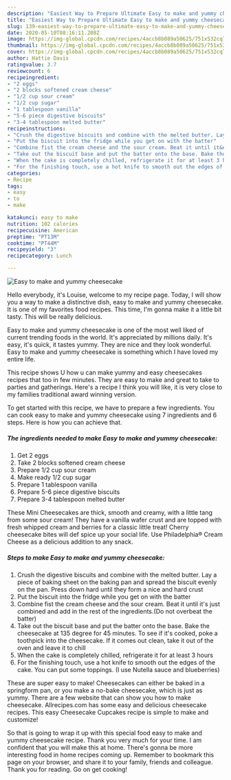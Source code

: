```yaml
---
description: "Easiest Way to Prepare Ultimate Easy to make and yummy cheesecake"
title: "Easiest Way to Prepare Ultimate Easy to make and yummy cheesecake"
slug: 139-easiest-way-to-prepare-ultimate-easy-to-make-and-yummy-cheesecake
date: 2020-05-10T08:16:11.208Z
image: https://img-global.cpcdn.com/recipes/4accb8b089a50625/751x532cq70/easy-to-make-and-yummy-cheesecake-recipe-main-photo.jpg
thumbnail: https://img-global.cpcdn.com/recipes/4accb8b089a50625/751x532cq70/easy-to-make-and-yummy-cheesecake-recipe-main-photo.jpg
cover: https://img-global.cpcdn.com/recipes/4accb8b089a50625/751x532cq70/easy-to-make-and-yummy-cheesecake-recipe-main-photo.jpg
author: Hattie Davis
ratingvalue: 3.7
reviewcount: 6
recipeingredient:
- "2 eggs"
- "2 blocks softened cream cheese"
- "1/2 cup sour cream"
- "1/2 cup sugar"
- "1 tablespoon vanilla"
- "5-6 piece digestive biscuits"
- "3-4 tablespoon melted butter"
recipeinstructions:
- "Crush the digestive biscuits and combine with the melted butter. Lay a piece of baking sheet on the baking pan and spread the biscuit evenly on the pan. Press down hard until they form a nice and hard crust"
- "Put the biscuit into the fridge while you get on with the batter"
- "Combine fist the cream cheese and the sour cream. Beat it until it&#39;s just combined and add in the rest of the ingredients.(Do not overbeat the batter)"
- "Take out the biscuit base and put the batter onto the base. Bake the cheesecake at 135 degree for 45 minutes. To see if it&#39;s cooked, poke a toothpick into the cheesecake. If it comes out clean, take it out of the oven and leave it to chill"
- "When the cake is completely chilled, refrigerate it for at least 3 hours"
- "For the finishing touch, use a hot knife to smooth out the edges of the cake. You can put some toppings. (I use Nutella sauce and blueberries)"
categories:
- Recipe
tags:
- easy
- to
- make

katakunci: easy to make 
nutrition: 102 calories
recipecuisine: American
preptime: "PT13M"
cooktime: "PT44M"
recipeyield: "3"
recipecategory: Lunch

---
```



![Easy to make and yummy cheesecake](https://img-global.cpcdn.com/recipes/4accb8b089a50625/751x532cq70/easy-to-make-and-yummy-cheesecake-recipe-main-photo.jpg)

Hello everybody, it's Louise, welcome to my recipe page. Today, I will show you a way to make a distinctive dish, easy to make and yummy cheesecake. It is one of my favorites food recipes. This time, I'm gonna make it a little bit tasty. This will be really delicious.

Easy to make and yummy cheesecake is one of the most well liked of current trending foods in the world. It's appreciated by millions daily. It's easy, it's quick, it tastes yummy. They are nice and they look wonderful. Easy to make and yummy cheesecake is something which I have loved my entire life.

This recipe shows U how u can make yummy and easy cheesecakes recipes that too in few minutes. They are easy to make and great to take to parties and gatherings. Here&#39;s a recipe I think you will like, it is very close to my families traditional award winning version.


To get started with this recipe, we have to prepare a few ingredients. You can cook easy to make and yummy cheesecake using 7 ingredients and 6 steps. Here is how you can achieve that.

<!--inarticleads1-->

##### The ingredients needed to make Easy to make and yummy cheesecake:

1. Get 2 eggs
1. Take 2 blocks softened cream cheese
1. Prepare 1/2 cup sour cream
1. Make ready 1/2 cup sugar
1. Prepare 1 tablespoon vanilla
1. Prepare 5-6 piece digestive biscuits
1. Prepare 3-4 tablespoon melted butter


These Mini Cheesecakes are thick, smooth and creamy, with a little tang from some sour cream! They have a vanilla wafer crust and are topped with fresh whipped cream and berries for a classic little treat! Cherry cheesecake bites will def spice up your social life. Use Philadelphia® Cream Cheese as a delicious addition to any snack. 

<!--inarticleads2-->

##### Steps to make Easy to make and yummy cheesecake:

1. Crush the digestive biscuits and combine with the melted butter. Lay a piece of baking sheet on the baking pan and spread the biscuit evenly on the pan. Press down hard until they form a nice and hard crust
1. Put the biscuit into the fridge while you get on with the batter
1. Combine fist the cream cheese and the sour cream. Beat it until it&#39;s just combined and add in the rest of the ingredients.(Do not overbeat the batter)
1. Take out the biscuit base and put the batter onto the base. Bake the cheesecake at 135 degree for 45 minutes. To see if it&#39;s cooked, poke a toothpick into the cheesecake. If it comes out clean, take it out of the oven and leave it to chill
1. When the cake is completely chilled, refrigerate it for at least 3 hours
1. For the finishing touch, use a hot knife to smooth out the edges of the cake. You can put some toppings. (I use Nutella sauce and blueberries)


These are super easy to make! Cheesecakes can either be baked in a springform pan, or you make a no-bake cheesecake, which is just as yummy. There are a few website that can show you how to make cheesecake. Allrecipes.com has some easy and delicious cheesecake recipes. This easy Cheesecake Cupcakes recipe is simple to make and customize! 

So that is going to wrap it up with this special food easy to make and yummy cheesecake recipe. Thank you very much for your time. I am confident that you will make this at home. There's gonna be more interesting food in home recipes coming up. Remember to bookmark this page on your browser, and share it to your family, friends and colleague. Thank you for reading. Go on get cooking!
